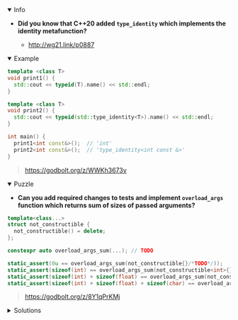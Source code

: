 <details open><summary>Info</summary><p>

* **Did you know that C++20 added `type_identity` which implements the identity metafunction?**

  * http://wg21.link/p0887

</p></details><details open><summary>Example</summary><p>

```cpp
template <class T>
void print1() {
  std::cout << typeid(T).name() << std::endl;
}

template <class T>
void print2() {
  std::cout << typeid(std::type_identity<T>).name() << std::endl;
}

int main() {
  print1<int const&>();  // 'int'
  print2<int const&>();  // 'type_identity<int const &>'
}
```

> https://godbolt.org/z/WWKh3673v

</p></details><details open><summary>Puzzle</summary><p>

* **Can you add required changes to tests and implement `overload_args` function which returns sum of sizes of passed arguments?**

```cpp
template<class...>
struct not_constructible {
  not_constructible() = delete;
};

constexpr auto overload_args_sum(...); // TODO

static_assert(0u == overload_args_sum(not_constructible{}/*TODO*/));
static_assert(sizeof(int) == overload_args_sum(not_constructible<int>{}/*TODO*/));
static_assert(sizeof(int) + sizeof(float) == overload_args_sum(not_constructible<int, float>{}/*TODO*/));
static_assert(sizeof(int) + sizeof(float) + sizeof(char) == overload_args_sum(not_constructible<int, float, char>{}/*TODO*/));
```

> https://godbolt.org/z/8Y1qPrKMj

</p></details><details><summary>Solutions</summary><p>
